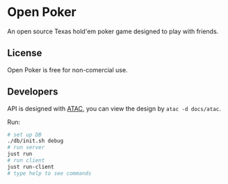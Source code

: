 # Open Poker

An open source Texas hold'em poker game designed to play with friends.

## License

Open Poker is free for non-comercial use.

## Developers

API is designed with [ATAC][atac], you can view the design by `atac -d docs/atac`.

Run:

```bash
# set up DB
./db/init.sh debug
# run server
just run
# run client
just run-client
# type help to see commands
```

[atac]: https://atac.julien-cpsn.com
